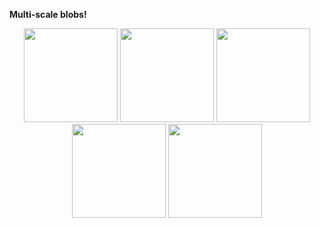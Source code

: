 **Multi-scale blobs!**
<p float="left" align="center">
  <img src="https://user-images.githubusercontent.com/22922351/141274338-12feaae3-de49-4120-8d75-459c4d698095.png" width="150" />
  <img src="https://user-images.githubusercontent.com/22922351/141274342-62d2f9c4-4971-40a7-a48d-ecf753d8aace.png" width="150" /> 
  <img src="https://user-images.githubusercontent.com/22922351/141274344-0e8ecce5-1e0d-4bf8-909b-3dc7c33855e6.png" width="150" />
  <img src="https://user-images.githubusercontent.com/22922351/141274345-c6e688ec-116f-49be-8f8e-540f088ca9d6.png" width="150" /> 
  <img src="https://user-images.githubusercontent.com/22922351/141274347-8cbc4316-b1f8-4400-a528-33f45afc88d5.png" width="150" /> 
</p>
